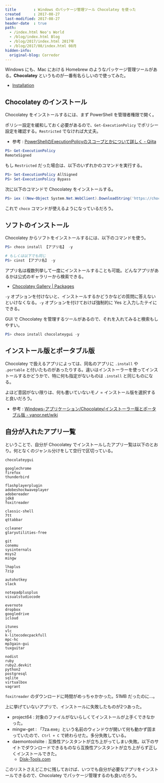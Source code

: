 ```yaml
---
title        : Windows のパッケージ管理ツール Chocolatey を使った
created      : 2017-08-27
last-modified: 2017-08-27
header-date  : true
path:
  - /index.html Neo's World
  - /blog/index.html Blog
  - /blog/2017/index.html 2017年
  - /blog/2017/08/index.html 08月
hidden-info:
  original-blog: Corredor
---
```


Windows にも、Mac における Homebrew のようなパッケージ管理ツールがある。**Chocolatey** というものが一番有名らしいので使ってみた。

- [Installation](https://chocolatey.org/install)

## Chocolatey のインストール

Chocolatey をインストールするには、まず PowerShell を管理者権限で開く。

ポリシー設定を緩和しておく必要があるので、`Get-ExecutionPolicy` でポリシー設定を確認する。`Restricted` でなければ大丈夫。

- 参考 : [PowerShellのExecutionPolicyのスコープとかについて詳しく - Qiita](http://qiita.com/kikuchi/items/59f219eae2a172880ba6)

```powershell
PS> Get-ExecutionPolicy
RemoteSigned
```

もし `Restricted` だった場合は、以下のいずれかのコマンドを実行する。

```powershell
PS> Set-ExecutionPolicy AllSigned
PS> Set-ExecutionPolicy Bypass
```

次に以下のコマンドで Chocolatey をインストールする。

```powershell
PS> iex ((New-Object System.Net.WebClient).DownloadString('https://chocolatey.org/install.ps1'))
```

これで `choco` コマンドが使えるようになっているだろう。

## ソフトのインストール

Chocolatey からソフトをインストールするには、以下のコマンドを使う。

```powershell
PS> choco install 【アプリ名】 -y

# もしくは以下でも同じ
PS> cinst 【アプリ名】 -y
```

アプリ名は複数列挙して一度にインストールすることも可能。どんなアプリがあるかは公式のギャラリーから検索できる。

- [Chocolatey Gallery | Packages](https://chocolatey.org/packages)

`-y` オプションを付けないと、インストールするかどうかなどの質問に答えないといけなくなる。`-y` オプションを付けておけば強制的に Yes と入力したテイにできる。

GUI で Chocolatey を管理するツールがあるので、それを入れてみると検索もしやすい。

```powershell
PS> choco install chocolateygui -y
```

## インストール版とポータブル版

Chocolatey で扱えるアプリによっては、同名のアプリに `.install` や `.portable` と付いたものがあったりする。違いはインストーラーを使ってインストールするかどうかで、特に何も指定がないものは `.install` と同じものになる。

よほど意図がない限りは、何も書いていないモノ = インストール版を選択すると良いだろう。

- 参考 : [Windows-アプリケーション/Chocolatey/インストーラー版とポータブル版 - yanor.net/wiki](http://yanor.net/wiki/?Windows-%E3%82%A2%E3%83%97%E3%83%AA%E3%82%B1%E3%83%BC%E3%82%B7%E3%83%A7%E3%83%B3%2FChocolatey%2F%E3%82%A4%E3%83%B3%E3%82%B9%E3%83%88%E3%83%BC%E3%83%A9%E3%83%BC%E7%89%88%E3%81%A8%E3%83%9D%E3%83%BC%E3%82%BF%E3%83%96%E3%83%AB%E7%89%88)

## 自分が入れたアプリ一覧

ということで、自分が Chocolatey でインストールしたアプリ一覧は以下のとおり。何となくのジャンル分けをして空行で区切っている。

```
chocolateygui

googlechrome
firefox
thunderbird

flashplayerplugin
adobeshockwaveplayer
adobereader
jdk8
foxitreader

classic-shell
7tt
qttabbar

ccleaner
glaryutilities-free

git
conemu
sysinternals
msys2
mingw

lhaplus
7zip

autohotkey
slack

notepadplusplus
visualstudiocode

evernote
dropbox
googledrive
icloud

itunes
vlc
k-litecodecpackfull
mpc-hc
mp3gain-gui
tuxguitar

nodist
ruby
ruby2.devkit
python2
postgresql
sqlite
virtualbox
vagrant
```

`foxitreader` のダウンロードに時間がめっちゃかかった。51MB だったのに…。

上に挙げていないアプリで、インストールに失敗したものが2つあった。

- project64 : 対象のファイルがないらしくてインストールが上手くできなかった。
- mingw-get : 「7za.exe」という名前のウィンドウが開いて何も動かず固まっていたので、`Ctrl + C` で終わらせた。多分失敗している。
- daemontoolslite : 互換性アシスタントが立ち上がってしまい失敗。以下のサイトでダウンロードできるものなら互換性アシスタントが立ち上がらず正しくインストールできた。
  - [Disk-Tools.com](http://www.disk-tools.com/download/daemon)

このリストさえどこかに残しておけば、いつでも自分が必要なアプリをインストールできるので、Chocolatey でパッケージ管理するのも良いだろう。
